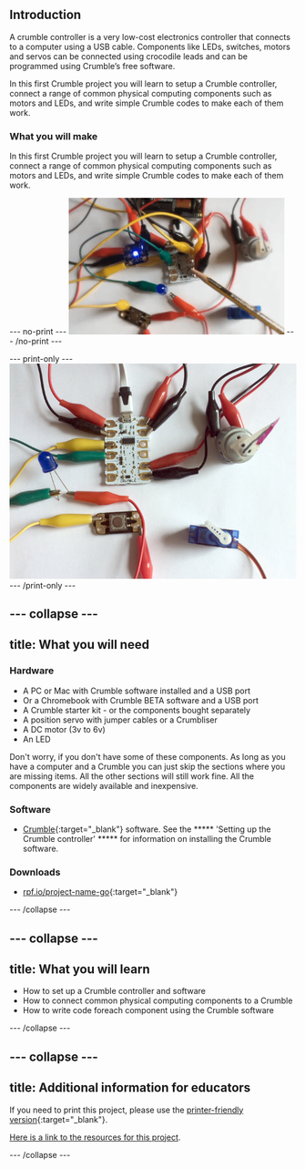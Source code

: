 ## Introduction

A crumble controller is a very low-cost electronics controller that connects to a computer using a USB cable. Components like LEDs, switches, motors and servos can be connected using crocodile leads and can be programmed using Crumble’s free software.

In this first Crumble project you will learn to setup a Crumble controller, connect a range of common physical computing components such as motors and LEDs, and write simple Crumble codes to make each of them work.

### What you will make

In this first Crumble project you will learn to setup a Crumble controller, connect a range of common physical computing components such as motors and LEDs, and write simple Crumble codes to make each of them work.

--- no-print ---
![Crumble and some common components](images/crumble_introb.gif)
--- /no-print ---

--- print-only ---
![Crumble and some common components](images/crumble_introb.png)
--- /print-only ---

--- collapse ---
---
title: What you will need
---
### Hardware

+ A PC or Mac with Crumble software installed and a USB port
+ Or a Chromebook with Crumble BETA software and a USB port
+ A Crumble starter kit - or the components bought separately
+ A position servo with jumper cables or a Crumbliser
+ A DC motor (3v to 6v)
+ An LED

Don't worry, if you don't have some of these components. As long as you have a computer and a Crumble you can just skip the sections where you are missing items. All the other sections will still work fine. All the components are widely available and inexpensive.

### Software

+ [Crumble](https://redfernelectronics.co.uk/crumble-software/){:target="_blank"} software. See the ***** 'Setting up the Crumble controller' ***** for information on installing the Crumble software. 

### Downloads

+ [rpf.io/project-name-go](http://rpf.io/project-name-go){:target="_blank"}

--- /collapse ---

--- collapse ---
---
title: What you will learn
---

+ How to set up a Crumble controller and software
+ How to connect common physical computing components to a Crumble
+ How to write code foreach component using the Crumble software

--- /collapse ---

--- collapse ---
---
title: Additional information for educators
---

If you need to print this project, please use the [printer-friendly version](https://projects.raspberrypi.org/en/projects/project-name/print){:target="_blank"}.

[Here is a link to the resources for this project](http://rpf.io/project-name-go).

--- /collapse ---
